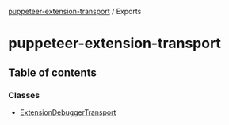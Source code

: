 [puppeteer-extension-transport](README.md) / Exports

# puppeteer-extension-transport

## Table of contents

### Classes

- [ExtensionDebuggerTransport](classes/ExtensionDebuggerTransport.md)
